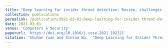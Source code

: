 ```yaml
---
title: "Deep learning for insider threat detection: Review, challenges and opportunities"
collection: publications
permalink: /publication/2021-03-01-Deep-learning-for-insider-threat-detection/
date: 2021-03-01
venue: 'Computers & Security'
paperurl: 'https://doi.org/10.1016/j.cose.2021.102221'
citation: 'Shuhan Yuan and Xintao Wu.  "Deep Learning for Insider Threat Detection: Review, Challenges and Opportunities". Computer & Security, 2021.'
---
```


